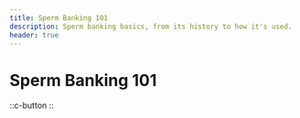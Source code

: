 ```yaml
---
title: Sperm Banking 101
description: Sperm banking basics, from its history to how it's used.
header: true
---
```


# Sperm Banking 101

::c-button
::
